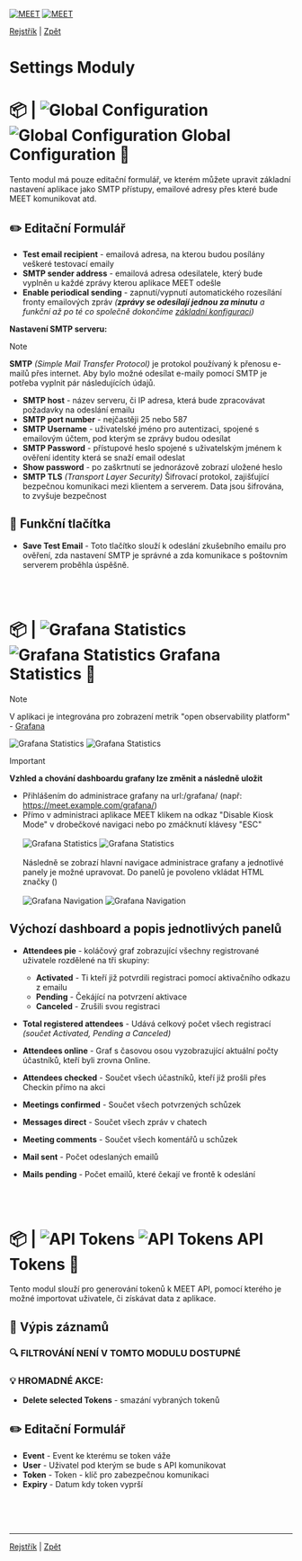 [![MEET](../../_data/MEET_H_04.svg#gh-dark-mode-only "MEET")](../../README.md#gh-dark-mode-only)
[![MEET](../../_data/MEET_H_03.svg#gh-light-mode-only "MEET")](../../README.md#gh-light-mode-only)

[Rejstřík](../README.md) | [Zpět](0009.md)


# Settings Moduly 

# 📦 |&nbsp;![Global Configuration](../../_data/18.svg#gh-light-mode-only) ![Global Configuration](../../_data/dark/18.svg#gh-dark-mode-only) Global Configuration <a id='_1'></a>🔧

Tento modul má pouze editační formulář, ve kterém můžete upravit základní nastavení aplikace jako SMTP přístupy, emailové adresy přes které bude MEET komunikovat atd.

## ✏️ Editační Formulář
- **Test email recipient** - emailová adresa, na kterou budou posílány veškeré testovací emaily
- **SMTP sender address** - emailová adresa odesilatele, který bude vyplněn u každé zprávy kterou aplikace MEET odešle
- **Enable periodical sending** - zapnutí/vypnutí automatického rozesílání fronty emailových zpráv *(**zprávy se odesílají jednou za minutu** a funkční až po té co společně dokončíme [základní konfiguraci](0003.md))*

**Nastavení SMTP serveru:**

> [!NOTE] 
>**SMTP** *(Simple Mail Transfer Protocol)* je protokol používaný k přenosu e-mailů přes internet. Aby bylo možné odesílat e-maily pomocí SMTP je potřeba vyplnit pár následujících údajů.
- **SMTP host** - název serveru, či IP adresa, která bude zpracovávat požadavky na odeslání emailu
- **SMTP port number** - nejčastěji 25 nebo 587
- **SMTP Username** - uživatelské jméno pro autentizaci, spojené s emailovým účtem, pod kterým se zprávy budou odesílat
- **SMTP Password** - přístupové heslo spojené s uživatelským jménem k ověření identity která se snaží email odeslat
- **Show password** - po zaškrtnutí se jednorázově zobrazí uložené heslo
- **SMTP TLS** *(Transport Layer Security)* Šifrovací protokol, zajišťující bezpečnou komunikaci mezi klientem a serverem. Data jsou šifrována, to zvyšuje bezpečnost

## 💎 Funkční tlačítka
- **Save Test Email** - Toto tlačítko slouží k odeslání zkušebního emailu pro ověření, zda nastavení SMTP je správné a zda komunikace s poštovním serverem proběhla úspěšně.


<br /><br />
# 📦 |&nbsp;![Grafana Statistics](../../_data/22.svg#gh-light-mode-only) ![Grafana Statistics](../../_data/dark/22.svg#gh-dark-mode-only) Grafana Statistics  <a id='_2'></a>🔧

> [!NOTE] 
>V aplikaci je integrována pro zobrazení metrik "open observability platform" -  <a href="https://grafana.com/" target="_blank">Grafana</a>



![Grafana Statistics](../../_data/screenshots/0022.png#gh-light-mode-only "")
![Grafana Statistics](../../_data/screenshots/dark/0022.png#gh-dark-mode-only "")

> [!IMPORTANT] 
> **Vzhled a chování dashboardu grafany lze změnit a následně uložit**
> - Přihlášením do administrace grafany na url:/grafana/ (např: https://meet.example.com/grafana/)
> - Přímo v administraci aplikace MEET klikem na odkaz "Disable Kiosk Mode" v drobečkové navigaci nebo po zmáčknutí klávesy "ESC"
> <br /><br />
> ![Grafana Statistics](../../_data/screenshots/0023.png#gh-light-mode-only "")
> ![Grafana Statistics](../../_data/screenshots/dark/0023.png#gh-dark-mode-only "")
> <br /><br />
> Následně se zobrazí hlavní navigace administrace grafany a jednotlivé panely je možné upravovat.
> Do panelů je povoleno vkládat HTML značky ()
> <br /><br />
>![Grafana Navigation](../../_data/screenshots/0021.png#gh-light-mode-only "")
>![Grafana Navigation](../../_data/screenshots/dark/0021.png#gh-dark-mode-only "")
>

##  Výchozí dashboard a popis jednotlivých panelů

- **Attendees pie** - koláčový graf zobrazující všechny registrované uživatele rozdělené na tři skupiny: 
    - **Activated** - Ti kteří již potvrdili registraci pomocí aktivačního odkazu z emailu
    - **Pending** - Čekájící na potvrzení aktivace
    - **Canceled** - Zrušili svou registraci

- **Total registered attendees** - Udává celkový počet všech registrací *(součet Activated, Pending a Canceled)*

- **Attendees online** - Graf s časovou osou vyzobrazující aktuální počty účastníků, kteří byli zrovna Online.

- **Attendees checked** - Součet všech účastníků, kteří již prošli přes Checkin přímo na akci
- **Meetings confirmed** - Součet všech potvrzených schůzek
- **Messages direct** - Součet všech zpráv v chatech
- **Meeting comments** - Součet všech komentářů u schůzek
- **Mail sent** - Počet odeslaných emailů
- **Mails pending** - Počet emailů, které čekají ve frontě k odeslání 

<br /><br />
# 📦 |&nbsp;![API Tokens](../../_data/12.svg#gh-light-mode-only) ![API Tokens](../../_data/dark/12.svg#gh-dark-mode-only) API Tokens  <a id='_3'></a>🔧
Tento modul slouží pro generování tokenů k MEET API, pomocí kterého je možné importovat uživatele, či získávat data z aplikace.

## 📄 Výpis záznamů

### 🔍 FILTROVÁNÍ NENÍ V TOMTO MODULU DOSTUPNÉ

### 💡 HROMADNÉ AKCE:
- **Delete selected Tokens** - smazání vybraných tokenů

## ✏️ Editační Formulář
- **Event** - Event ke kterému se token váže
- **User** - Uživatel pod kterým se bude s API komunikovat
- **Token** - Token - klíč pro zabezpečnou komunikaci
- **Expiry** - Datum kdy token vyprší

<br /><br /><br />

---
[Rejstřík](../README.md) | [Zpět](0009.md)